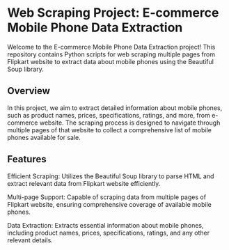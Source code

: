 # Web Scraping Project: E-commerce Mobile Phone Data Extraction 

Welcome to the E-commerce Mobile Phone Data Extraction project! This repository contains Python scripts for web scraping multiple pages from Flipkart website to extract data about mobile phones using the Beautiful Soup library.

## Overview

In this project, we aim to extract detailed information about mobile phones, such as product names, prices, specifications, ratings, and more, from  e-commerce website. The scraping process is designed to navigate through multiple pages of that website to collect a comprehensive list of mobile phones available for sale.

## Features 

Efficient Scraping: Utilizes the Beautiful Soup library to parse HTML and extract relevant data from Flipkart website efficiently.

Multi-page Support: Capable of scraping data from multiple pages of Flipkart website, ensuring comprehensive coverage of available mobile phones.

Data Extraction: Extracts essential information about mobile phones, including product names, prices, specifications, ratings, and any other relevant details.

